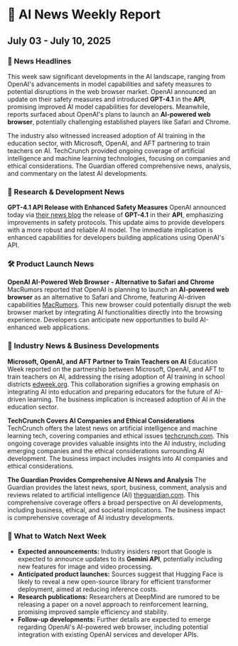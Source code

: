 # 🤖 AI News Weekly Report
## July 03 - July 10, 2025

### 📰 News Headlines

This week saw significant developments in the AI landscape, ranging from OpenAI's advancements in model capabilities and safety measures to potential disruptions in the web browser market. OpenAI announced an update on their safety measures and introduced **GPT-4.1** in the **API**, promising improved AI model capabilities for developers. Meanwhile, reports surfaced about OpenAI's plans to launch an **AI-powered web browser**, potentially challenging established players like Safari and Chrome.

The industry also witnessed increased adoption of AI training in the education sector, with Microsoft, OpenAI, and AFT partnering to train teachers on AI. TechCrunch provided ongoing coverage of artificial intelligence and machine learning technologies, focusing on companies and ethical considerations. The Guardian offered comprehensive news, analysis, and commentary on the latest AI developments.

### 🔬 Research & Development News

**GPT-4.1 API Release with Enhanced Safety Measures**
OpenAI announced today via [their news blog](https://openai.com/es-419/news/) the release of **GPT-4.1** in their **API**, emphasizing improvements in safety protocols. This update aims to provide developers with a more robust and reliable AI model. The immediate implication is enhanced capabilities for developers building applications using OpenAI's API.

### 🛠️ Product Launch News

**OpenAI AI-Powered Web Browser - Alternative to Safari and Chrome**
MacRumors reported that OpenAI is planning to launch an **AI-powered web browser** as an alternative to Safari and Chrome, featuring AI-driven capabilities [MacRumors](https://www.macrumors.com/). This new browser could potentially disrupt the web browser market by integrating AI functionalities directly into the browsing experience. Developers can anticipate new opportunities to build AI-enhanced web applications.

### 📰 Industry News & Business Developments

**Microsoft, OpenAI, and AFT Partner to Train Teachers on AI**
Education Week reported on the partnership between Microsoft, OpenAI, and AFT to train teachers on AI, addressing the rising adoption of AI training in school districts [edweek.org](https://www.edweek.org/). This collaboration signifies a growing emphasis on integrating AI into education and preparing educators for the future of AI-driven learning. The business implication is increased adoption of AI in the education sector.

**TechCrunch Covers AI Companies and Ethical Considerations**
TechCrunch offers the latest news on artificial intelligence and machine learning tech, covering companies and ethical issues [techcrunch.com](https://techcrunch.com/category/artificial-intelligence/). This ongoing coverage provides valuable insights into the AI industry, including emerging companies and the ethical considerations surrounding AI development. The business impact includes insights into AI companies and ethical considerations.

**The Guardian Provides Comprehensive AI News and Analysis**
The Guardian provides the latest news, sport, business, comment, analysis and reviews related to artificial intelligence (AI) [theguardian.com](https://www.theguardian.com/technology/artificialintelligenceai). This comprehensive coverage offers a broad perspective on AI developments, including business, ethical, and societal implications. The business impact is comprehensive coverage of AI industry developments.

### 🔮 What to Watch Next Week

- **Expected announcements:** Industry insiders report that Google is expected to announce updates to its **Gemini API**, potentially including new features for image and video processing.
- **Anticipated product launches:** Sources suggest that Hugging Face is likely to reveal a new open-source library for efficient transformer deployment, aimed at reducing inference costs.
- **Research publications:** Researchers at DeepMind are rumored to be releasing a paper on a novel approach to reinforcement learning, promising improved sample efficiency and stability.
- **Follow-up developments:** Further details are expected to emerge regarding OpenAI's AI-powered web browser, including potential integration with existing OpenAI services and developer APIs.
